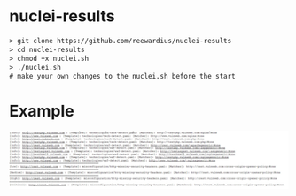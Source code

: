 # nuclei-results

```
> git clone https://github.com/reewardius/nuclei-results
> cd nuclei-results
> chmod +x nuclei.sh
> ./nuclei.sh
# make your own changes to the nuclei.sh before the start
```

# Example
![A screenshot of my website](https://raw.githubusercontent.com/reewardius/nuclei-results/main/img/img.jpg)
